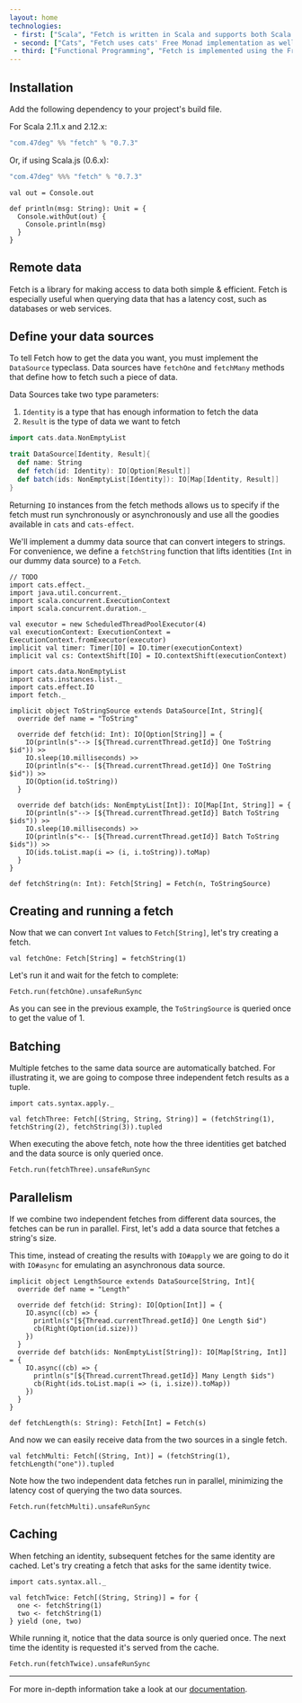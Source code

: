 ```yaml
---
layout: home
technologies:
 - first: ["Scala", "Fetch is written in Scala and supports both Scala (JVM) and Scala.js (JavaScript environments)"]
 - second: ["Cats", "Fetch uses cats' Free Monad implementation as well as some of its data types."]
 - third: ["Functional Programming", "Fetch is implemented using the Free Monad and Interpreter pattern."]
---
```


## Installation

Add the following dependency to your project's build file.

For Scala 2.11.x and 2.12.x:

[comment]: # (Start Replace)

```scala
"com.47deg" %% "fetch" % "0.7.3"
```

Or, if using Scala.js (0.6.x):

```scala
"com.47deg" %%% "fetch" % "0.7.3"
```

[comment]: # (End Replace)

```tut:invisible
val out = Console.out

def println(msg: String): Unit = {
  Console.withOut(out) {
    Console.println(msg)
  }
}
```

## Remote data

Fetch is a library for making access to data both simple & efficient. Fetch is especially useful when querying data that
has a latency cost, such as databases or web services.

## Define your data sources

To tell Fetch how to get the data you want, you must implement the `DataSource` typeclass. Data sources have `fetchOne` and `fetchMany` methods that define how to fetch such a piece of data.

Data Sources take two type parameters:

<ol>
<li><code>Identity</code> is a type that has enough information to fetch the data</li>
<li><code>Result</code> is the type of data we want to fetch</li>
</ol>

```scala
import cats.data.NonEmptyList

trait DataSource[Identity, Result]{
  def name: String
  def fetch(id: Identity): IO[Option[Result]]
  def batch(ids: NonEmptyList[Identity]): IO[Map[Identity, Result]]
}
```

Returning `IO` instances from the fetch methods allows us to specify if the fetch must run synchronously or asynchronously and use all the goodies available in `cats` and `cats-effect`.

We'll implement a dummy data source that can convert integers to strings. For convenience, we define a `fetchString` function that lifts identities (`Int` in our dummy data source) to a `Fetch`.

```tut:silent
// TODO
import cats.effect._
import java.util.concurrent._
import scala.concurrent.ExecutionContext
import scala.concurrent.duration._

val executor = new ScheduledThreadPoolExecutor(4)
val executionContext: ExecutionContext = ExecutionContext.fromExecutor(executor)
implicit val timer: Timer[IO] = IO.timer(executionContext)
implicit val cs: ContextShift[IO] = IO.contextShift(executionContext)
```

```tut:silent
import cats.data.NonEmptyList
import cats.instances.list._
import cats.effect.IO
import fetch._

implicit object ToStringSource extends DataSource[Int, String]{
  override def name = "ToString"

  override def fetch(id: Int): IO[Option[String]] = {
    IO(println(s"--> [${Thread.currentThread.getId}] One ToString $id")) >>
    IO.sleep(10.milliseconds) >>
    IO(println(s"<-- [${Thread.currentThread.getId}] One ToString $id")) >>
    IO(Option(id.toString))
  }

  override def batch(ids: NonEmptyList[Int]): IO[Map[Int, String]] = {
    IO(println(s"--> [${Thread.currentThread.getId}] Batch ToString $ids")) >>
    IO.sleep(10.milliseconds) >>
    IO(println(s"<-- [${Thread.currentThread.getId}] Batch ToString $ids")) >>
    IO(ids.toList.map(i => (i, i.toString)).toMap)
  }
}

def fetchString(n: Int): Fetch[String] = Fetch(n, ToStringSource)
```

## Creating and running a fetch

Now that we can convert `Int` values to `Fetch[String]`, let's try creating a fetch.

```tut:silent
val fetchOne: Fetch[String] = fetchString(1)
```

Let's run it and wait for the fetch to complete:

```tut:book
Fetch.run(fetchOne).unsafeRunSync
```

As you can see in the previous example, the `ToStringSource` is queried once to get the value of 1.

## Batching

Multiple fetches to the same data source are automatically batched. For illustrating it, we are going to compose three independent fetch results as a tuple.

```tut:silent
import cats.syntax.apply._

val fetchThree: Fetch[(String, String, String)] = (fetchString(1), fetchString(2), fetchString(3)).tupled
```

When executing the above fetch, note how the three identities get batched and the data source is only queried once.

```tut:book
Fetch.run(fetchThree).unsafeRunSync
```

## Parallelism

If we combine two independent fetches from different data sources, the fetches can be run in parallel. First, let's add a data source that fetches a string's size.

This time, instead of creating the results with `IO#apply` we are going to do it with `IO#async` for emulating an asynchronous data source.

```tut:silent
implicit object LengthSource extends DataSource[String, Int]{
  override def name = "Length"

  override def fetch(id: String): IO[Option[Int]] = {
    IO.async((cb) => {
      println(s"[${Thread.currentThread.getId}] One Length $id")
      cb(Right(Option(id.size)))
    })
  }
  override def batch(ids: NonEmptyList[String]): IO[Map[String, Int]] = {
    IO.async((cb) => {
      println(s"[${Thread.currentThread.getId}] Many Length $ids")
      cb(Right(ids.toList.map(i => (i, i.size)).toMap))
    })
  }
}

def fetchLength(s: String): Fetch[Int] = Fetch(s)
```

And now we can easily receive data from the two sources in a single fetch.

```tut:silent
val fetchMulti: Fetch[(String, Int)] = (fetchString(1), fetchLength("one")).tupled
```

Note how the two independent data fetches run in parallel, minimizing the latency cost of querying the two data sources.

```tut:book
Fetch.run(fetchMulti).unsafeRunSync
```

## Caching

When fetching an identity, subsequent fetches for the same identity are cached. Let's try creating a fetch that asks for the same identity twice.

```tut:silent
import cats.syntax.all._

val fetchTwice: Fetch[(String, String)] = for {
  one <- fetchString(1)
  two <- fetchString(1)
} yield (one, two)
```

While running it, notice that the data source is only queried once. The next time the identity is requested it's served from the cache.

```tut:book
Fetch.run(fetchTwice).unsafeRunSync
```

---

For more in-depth information take a look at our [documentation](http://47deg.github.io/fetch/docs.html).
